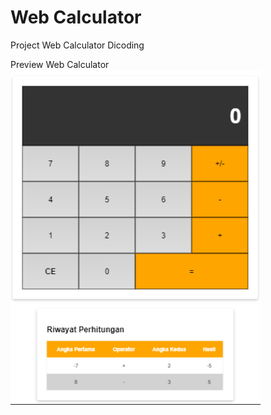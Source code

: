 # Web Calculator
Project Web Calculator Dicoding

Preview Web Calculator<br>
<img src="assets/Dokumentasi.PNG" width=400 align="center">
